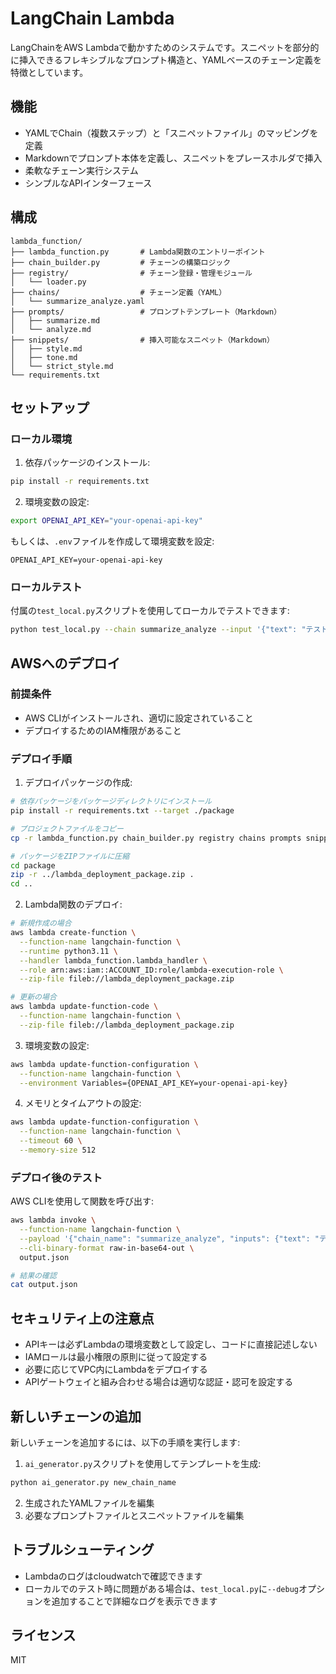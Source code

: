 # LangChain Lambda

LangChainをAWS Lambdaで動かすためのシステムです。スニペットを部分的に挿入できるフレキシブルなプロンプト構造と、YAMLベースのチェーン定義を特徴としています。

## 機能

- YAMLでChain（複数ステップ）と「スニペットファイル」のマッピングを定義
- Markdownでプロンプト本体を定義し、スニペットをプレースホルダで挿入
- 柔軟なチェーン実行システム
- シンプルなAPIインターフェース

## 構成

```
lambda_function/
├── lambda_function.py       # Lambda関数のエントリーポイント
├── chain_builder.py         # チェーンの構築ロジック
├── registry/                # チェーン登録・管理モジュール
│   └── loader.py
├── chains/                  # チェーン定義（YAML）
│   └── summarize_analyze.yaml
├── prompts/                 # プロンプトテンプレート（Markdown）
│   ├── summarize.md
│   └── analyze.md
├── snippets/                # 挿入可能なスニペット（Markdown）
│   ├── style.md
│   ├── tone.md
│   └── strict_style.md
└── requirements.txt
```

## セットアップ

### ローカル環境

1. 依存パッケージのインストール:

```bash
pip install -r requirements.txt
```

2. 環境変数の設定:

```bash
export OPENAI_API_KEY="your-openai-api-key"
```

もしくは、`.env`ファイルを作成して環境変数を設定:

```
OPENAI_API_KEY=your-openai-api-key
```

### ローカルテスト

付属の`test_local.py`スクリプトを使用してローカルでテストできます:

```bash
python test_local.py --chain summarize_analyze --input '{"text": "テスト用のテキストです"}'
```

## AWSへのデプロイ

### 前提条件

- AWS CLIがインストールされ、適切に設定されていること
- デプロイするためのIAM権限があること

### デプロイ手順

1. デプロイパッケージの作成:

```bash
# 依存パッケージをパッケージディレクトリにインストール
pip install -r requirements.txt --target ./package

# プロジェクトファイルをコピー
cp -r lambda_function.py chain_builder.py registry chains prompts snippets ./package/

# パッケージをZIPファイルに圧縮
cd package
zip -r ../lambda_deployment_package.zip .
cd ..
```

2. Lambda関数のデプロイ:

```bash
# 新規作成の場合
aws lambda create-function \
  --function-name langchain-function \
  --runtime python3.11 \
  --handler lambda_function.lambda_handler \
  --role arn:aws:iam::ACCOUNT_ID:role/lambda-execution-role \
  --zip-file fileb://lambda_deployment_package.zip

# 更新の場合
aws lambda update-function-code \
  --function-name langchain-function \
  --zip-file fileb://lambda_deployment_package.zip
```

3. 環境変数の設定:

```bash
aws lambda update-function-configuration \
  --function-name langchain-function \
  --environment Variables={OPENAI_API_KEY=your-openai-api-key}
```

4. メモリとタイムアウトの設定:

```bash
aws lambda update-function-configuration \
  --function-name langchain-function \
  --timeout 60 \
  --memory-size 512
```

### デプロイ後のテスト

AWS CLIを使用して関数を呼び出す:

```bash
aws lambda invoke \
  --function-name langchain-function \
  --payload '{"chain_name": "summarize_analyze", "inputs": {"text": "テスト用のテキストです"}}' \
  --cli-binary-format raw-in-base64-out \
  output.json

# 結果の確認
cat output.json
```

## セキュリティ上の注意点

- APIキーは必ずLambdaの環境変数として設定し、コードに直接記述しない
- IAMロールは最小権限の原則に従って設定する
- 必要に応じてVPC内にLambdaをデプロイする
- APIゲートウェイと組み合わせる場合は適切な認証・認可を設定する

## 新しいチェーンの追加

新しいチェーンを追加するには、以下の手順を実行します:

1. `ai_generator.py`スクリプトを使用してテンプレートを生成:

```bash
python ai_generator.py new_chain_name
```

2. 生成されたYAMLファイルを編集
3. 必要なプロンプトファイルとスニペットファイルを編集

## トラブルシューティング

- Lambdaのログはcloudwatchで確認できます
- ローカルでのテスト時に問題がある場合は、`test_local.py`に`--debug`オプションを追加することで詳細なログを表示できます

## ライセンス

MIT 
